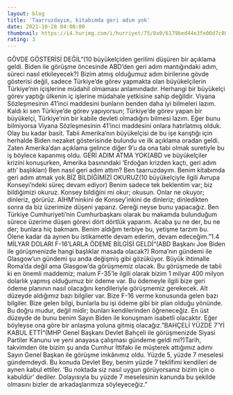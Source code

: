 ```yaml
--- 
layout: blog
title: 'Taarruzdayım, kitabımda geri adım yok'
date: 2021-10-28 04:00:00
thumbnail: https://i4.hurimg.com/i/hurriyet/75/0x0/6179bed44e3fe00d7c08b08c.jpg
rating: 3
---
```

GÖVDE GÖSTERİSİ DEĞİL“(10 büyükelçiden gerilimi düşüren bir açıklama geldi. Biden ile görüşme öncesinde ABD’den geri adım mantığındaki adım, süreci nasıl etkileyecek?) Bizim atmış olduğumuz adım birilerine gövde gösterisi değil, sadece Türkiye’de görev yapmakta olan büyükelçilerin Türkiye’nin içişlerine müdahil olmaması anlamındadır. Herhangi bir büyükelçi görev yaptığı ülkenin iç işlerine müdahale yetkisine sahip değildir. Viyana Sözleşmesinin 41’inci maddesini bunların benden daha iyi bilmeleri lazım. Kaldı ki sen Türkiye’de görev yapıyorsun; Türkiye’de görev yapan bir büyükelçi, Türkiye’nin bir kabile devleti olmadığını bilmesi lazım. Eğer bunu bilmiyorsa Viyana Sözleşmesinin 41’inci maddesini onlara hatırlatmış olduk. Olay bu kadar basit. Tabii Amerika’nın büyükelçisi de bu işe karıştığı için herhalde Biden nezaket gösterisinde bulundu ve ilk açıklama oradan geldi. Zaten Amerika’dan açıklama gelince diğer 9’u da ona tabi olmak suretiyle bu iş böylece kapanmış oldu. GERİ ADIM ATMA YOK(ABD ve büyükelçiler krizini konuşurken, Amerika basınındaki ’Erdoğan krizden kaçtı, geri adım attı’ başlıkları) Ben nasıl geri adım attım? Ben taarruzdayım. Benim kitabımda geri adım atmak yok.BİZ BİLDİĞİMİZİ OKURUZ(10 büyükelçiyle ilgili Avrupa Konseyi’ndeki süreç devam ediyor) Benim sadece tek beklentim var; biz bildiğimizi okuruz. Konsey bildiğini mi okur; okusun. Onlar ne okuyor; dinleriz, görürüz. AİHM’ninkini de Konsey’inkini de dinleriz; dinledikten sonra da biz üzerimize düşeni yaparız. Gereği neyse bunu yapacağız. Ben Türkiye Cumhuriyeti’nin Cumhurbaşkanı olarak bu makamda bulunduğum sürece üzerime düşen görevi dört dörtlük yaparım. Acaba şu ne der, bu ne der; bunlara hiç bakmam. Benim aldığım terbiye bu, yetişme tarzım bu. Ölene kadar da aynen bu istikamette devam ederim, devam edeceğim.”1.4 MİLYAR DOLARI F-16’LARLA ÖDEME BİLGİSİ GELDİ“(ABD Başkanı Joe Biden ile görüşmenizde hangi başlıklar masada olacak?) Roma’nın gündemi ile Glasgow’un gündemi şu anda değişmiş gibi gözüküyor. Büyük ihtimalle Roma’da değil ama Glasgow’da görüşmemiz olacak. Bu görüşmede de tabii ki en önemli maddemiz; malum F-35’le ilgili olarak bizim 1 milyar 400 milyon dolarlık yapmış olduğumuz bir ödeme var. Bu ödemeyle ilgili bize geri ödeme planının nasıl olacağını kendileriyle görüşmemiz gerekecek. Alt düzeyde aldığımız bazı bilgiler var. Bize F-16 verme konusunda gelen bazı bilgiler. Bize gelen bilgi, bunlarla bu işi ödeme gibi bir plan olduğu yönünde. Bu doğru mudur, değil midir; bunları kendilerinden öğreneceğiz. En üst düzeyde de bunu benim Sayın Biden ile konuşmam isabetli olacaktır. Eğer böyleyse ona göre bir anlaşma yoluna gitmiş olacağız.”BAHÇELİ YÜZDE 7’Yİ KABUL ETTİ“(MHP Genel Başkanı Devlet Bahçeli ile görüşmenizde Siyasi Partiler Kanunu ve yeni anayasa çalışması gündeme geldi mi?)Tarih, takvimden öte bizim şu anda Cumhur İttifakı ile müşterek attığımız adımı Sayın Genel Başkan ile görüşme imkânımız oldu. Yüzde 5, yüzde 7 meselesi gündemdeydi. Bu konuda Devlet Bey, benim yüzde 7 teklifimi kendileri de aynen kabul ettiler. ‘Bu noktada siz nasıl uygun görüyorsanız bizim için o kabuldür’ dediler. Dolayısıyla bu yüzde 7 meselesinin kanunda bu şekilde olmasını bizler de arkadaşlarımıza söyleyeceğiz.”